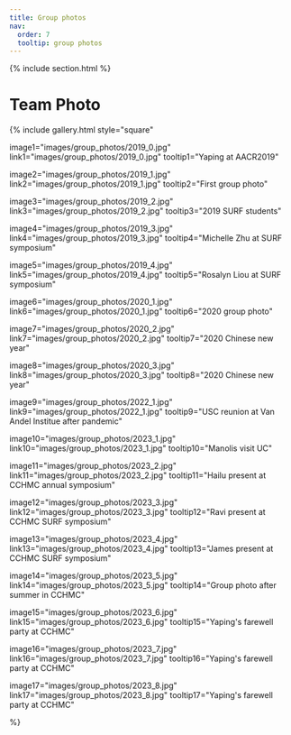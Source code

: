```yaml
---
title: Group photos
nav:
  order: 7
  tooltip: group photos
---
```


{% include section.html %}

# <i class="fas fa-users"></i>Team Photo

{%
  include gallery.html
  style="square"

  image1="images/group_photos/2019_0.jpg"
  link1="images/group_photos/2019_0.jpg"
  tooltip1="Yaping at AACR2019"

  image2="images/group_photos/2019_1.jpg"
  link2="images/group_photos/2019_1.jpg"
  tooltip2="First group photo"

  image3="images/group_photos/2019_2.jpg"
  link3="images/group_photos/2019_2.jpg"
  tooltip3="2019 SURF students"

  image4="images/group_photos/2019_3.jpg"
  link4="images/group_photos/2019_3.jpg"
  tooltip4="Michelle Zhu at SURF symposium"

  image5="images/group_photos/2019_4.jpg"
  link5="images/group_photos/2019_4.jpg"
  tooltip5="Rosalyn Liou at SURF symposium"

  image6="images/group_photos/2020_1.jpg"
  link6="images/group_photos/2020_1.jpg"
  tooltip6="2020 group photo"

  image7="images/group_photos/2020_2.jpg"
  link7="images/group_photos/2020_2.jpg"
  tooltip7="2020 Chinese new year"

  image8="images/group_photos/2020_3.jpg"
  link8="images/group_photos/2020_3.jpg"
  tooltip8="2020 Chinese new year"

  image9="images/group_photos/2022_1.jpg"
  link9="images/group_photos/2022_1.jpg"
  tooltip9="USC reunion at Van Andel Institue after pandemic"            

  image10="images/group_photos/2023_1.jpg"
  link10="images/group_photos/2023_1.jpg"
  tooltip10="Manolis visit UC"

  image11="images/group_photos/2023_2.jpg"
  link11="images/group_photos/2023_2.jpg"
  tooltip11="Hailu present at CCHMC annual symposium"

image12="images/group_photos/2023_3.jpg"
link12="images/group_photos/2023_3.jpg"
tooltip12="Ravi present at CCHMC SURF symposium"

image13="images/group_photos/2023_4.jpg"
link13="images/group_photos/2023_4.jpg"
tooltip13="James present at CCHMC SURF symposium"

image14="images/group_photos/2023_5.jpg"
link14="images/group_photos/2023_5.jpg"
tooltip14="Group photo after summer in CCHMC"

image15="images/group_photos/2023_6.jpg"
link15="images/group_photos/2023_6.jpg"
tooltip15="Yaping's farewell party at CCHMC"

image16="images/group_photos/2023_7.jpg"
link16="images/group_photos/2023_7.jpg"
tooltip16="Yaping's farewell party at CCHMC"

image17="images/group_photos/2023_8.jpg"
link17="images/group_photos/2023_8.jpg"
tooltip17="Yaping's farewell party at CCHMC"


%}

